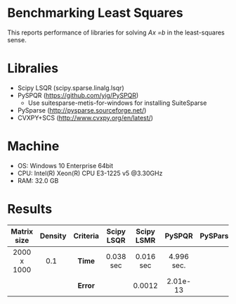 # Benchmarking Least Squares

This reports performance of libraries for solving *Ax =b* in the least-squares sense.


# Libralies

- Scipy LSQR (scipy.sparse.linalg.lsqr)
- PySPQR (https://github.com/yig/PySPQR)
  - Use suitesparse-metis-for-windows for installing SuiteSparse
- PySparse (http://pysparse.sourceforge.net/)
- CVXPY+SCS (http://www.cvxpy.org/en/latest/)

# Machine

- OS: Windows 10 Enterprise 64bit
- CPU: Intel(R) Xeon(R) CPU E3-1225 v5 @3.30GHz 
- RAM: 32.0 GB


# Results


Matrix size| Density | Criteria| Scipy LSQR | Scipy LSMR |PySPQR| PySParse |CVXPY+SCS
|:--------:|:-------:|:--------:|:----------:|:-----:|:-----:|:-----:|:--------:|
|2000 x 1000| 0.1    | **Time** | 0.038 sec | 0.016 sec|4.996 sec. |      |0.36 sec.|
|           |        | **Error** | |0.0012 |2.01e-13 |     |0.0021|
